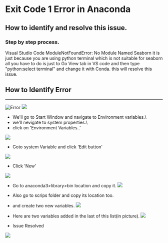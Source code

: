 # Exit Code 1 Error in Anaconda
## How to identify and resolve this issue.
### Step by step process. 
Visual Studio Code ModuleNotFoundError: No Module Named Seaborn
    it is just because you are using python terminal which is 
    not suitable for seaborn all you have to do is just to 
    Go View tab in VS code and then type "python:select terminal"
    and change it with Conda.
    this will resolve this issue.

## How to Identify Error
***
![Error](2-TroubleShoting.PNG)
![](1-error.PNG)
- We'll go to Start Window and navigate to Environment variables.\
- we'll nevigate to system properties.\
- click on 'Environment Variables..'

![](EV.PNG)
- Goto system Variable and click 'Edit button'

![](EV2.PNG)
- Click 'New'

![](EV3.PNG)
- Go to anaconda3>library>bin location and copy it.
![](EV4.PNG)
- Also go to scrips folder and copy its location too.
- and create two new variables.
![](EV5.PNG)
- Here are two variables added in the last of this list(in picture).
![](EV6.PNG)

-  Issue Resolved 

![](resolved.PNG)